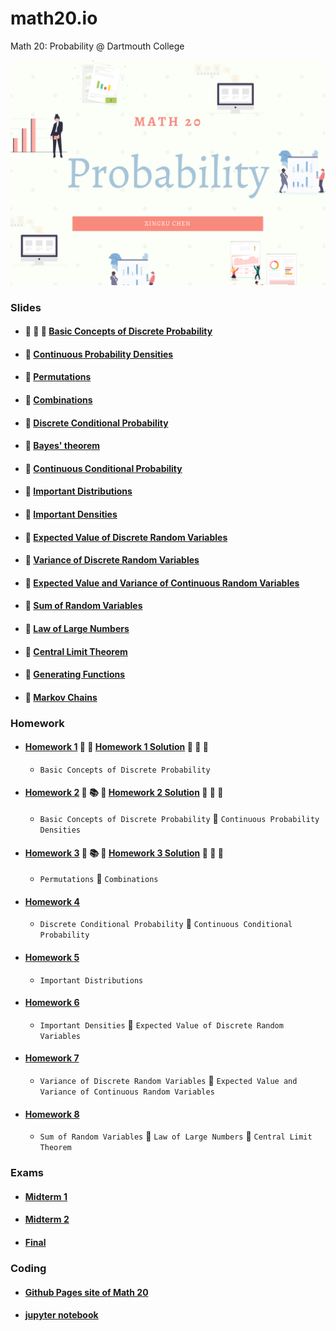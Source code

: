 # math20.io
Math 20: Probability @ Dartmouth College

<p align = "center" >
<img src="./images/Math 20.png" alt="" width="600">
</p>

### Slides

* #### :thought_balloon: :scroll: :thought_balloon: [Basic Concepts of Discrete Probability](https://github.com/fudab/math20.io/tree/master/slides/M20_Lec1.pdf)
* #### :scroll: [Continuous Probability Densities](https://github.com/fudab/math20.io/tree/master/slides/M20_Lec2.pdf)
* #### :scroll: [Permutations](https://github.com/fudab/math20.io/tree/master/slides/M20_Lec3.pdf)
* #### :scroll: [Combinations](https://github.com/fudab/math20.io/tree/master/slides/M20_Lec4.pdf)
* #### :scroll: [Discrete Conditional Probability](https://github.com/fudab/math20.io/tree/master/slides/M20_Lec5A.pdf)
* #### :scroll: [Bayes' theorem](https://github.com/fudab/math20.io/tree/master/slides/M20_Lec5B.pdf)
* #### :scroll: [Continuous Conditional Probability](https://github.com/fudab/math20.io/tree/master/slides/M20_Lec6.pdf)
* #### :scroll: [Important Distributions](https://github.com/fudab/math20.io/tree/master/slides/M20_Lec7A.pdf)
* #### :scroll: [Important Densities](https://github.com/fudab/math20.io/tree/master/slides/M20_Lec7B.pdf)
* #### :scroll: [Expected Value of Discrete Random Variables](https://github.com/fudab/math20.io/tree/master/slides/M20_Lec8.pdf)
* #### :scroll: [Variance of Discrete Random Variables](https://github.com/fudab/math20.io/tree/master/slides/M20_Lec9.pdf)
* #### :scroll: [Expected Value and Variance of Continuous Random Variables](https://github.com/fudab/math20.io/tree/master/slides/M20_Lec10.pdf)
* #### :scroll: [Sum of Random Variables](https://github.com/fudab/math20.io/tree/master/slides/M20_Lec11.pdf)
* #### :scroll: [Law of Large Numbers](https://github.com/fudab/math20.io/tree/master/slides/M20_Lec12A.pdf)
* #### :scroll: [Central Limit Theorem](https://github.com/fudab/math20.io/tree/master/slides/M20_Lec12B.pdf)
* #### :scroll: [Generating Functions](https://github.com/fudab/math20.io/tree/master/slides/M20_Lec13.pdf)
* #### :scroll: [Markov Chains](https://github.com/fudab/math20.io/tree/master/slides/M20_Lec14.pdf)


### Homework

* #### [Homework 1](https://github.com/fudab/math20.io/tree/master/homework/M20_HW1.pdf)  :thought_balloon: :thought_balloon: [Homework 1 Solution](https://github.com/fudab/math20.io/tree/master/homework/solution/M20_HW1_Solution.pdf) :thought_balloon: :100: :thought_balloon:
  * `Basic Concepts of Discrete Probability`
  
* #### [Homework 2](https://github.com/fudab/math20.io/tree/master/homework/M20_HW2.pdf) :thought_balloon: :books: :thought_balloon: [Homework 2 Solution](https://github.com/fudab/math20.io/tree/master/homework/solution/M20_HW2_Solution.pdf) :thought_balloon: :100: :thought_balloon:
  * `Basic Concepts of Discrete Probability` :icecream: `Continuous Probability Densities`
  
* #### [Homework 3](https://github.com/fudab/math20.io/tree/master/homework/M20_HW3.pdf) :thought_balloon: :books: :thought_balloon: [Homework 3 Solution](https://github.com/fudab/math20.io/tree/master/homework/solution/M20_HW3_Solution.pdf) :thought_balloon: :100: :thought_balloon:
  * `Permutations` :icecream: `Combinations`
  
* #### [Homework 4](https://github.com/fudab/math20.io/tree/master/homework/M20_HW4.pdf)
  * `Discrete Conditional Probability` :icecream: `Continuous Conditional Probability`
  
* #### [Homework 5](https://github.com/fudab/math20.io/tree/master/homework/M20_HW5.pdf)
  * `Important Distributions`

* #### [Homework 6](https://github.com/fudab/math20.io/tree/master/homework/M20_HW6.pdf)
  * `Important Densities` :icecream: `Expected Value of Discrete Random Variables`
  
* #### [Homework 7](https://github.com/fudab/math20.io/tree/master/homework/M20_HW7.pdf)
  * `Variance of Discrete Random Variables` :icecream: `Expected Value and Variance of Continuous Random Variables`
  
* #### [Homework 8](https://github.com/fudab/math20.io/tree/master/homework/M20_HW8.pdf)
  * `Sum of Random Variables` :icecream: `Law of Large Numbers` :icecream: `Central Limit Theorem`
  
### Exams

* #### [Midterm 1](https://github.com/fudab/math20.io/tree/master/exams/Midterm1.pdf)
* #### [Midterm 2](https://github.com/fudab/math20.io/tree/master/exams/Midterm2.pdf)
* #### [Final](https://github.com/fudab/math20.io/tree/master/exams/Final.pdf)

### Coding

* #### [Github Pages site of Math 20](https://fudab.github.io/math20) 

* #### [jupyter notebook](https://github.com/fudab/math20.io/tree/master/scripts)
